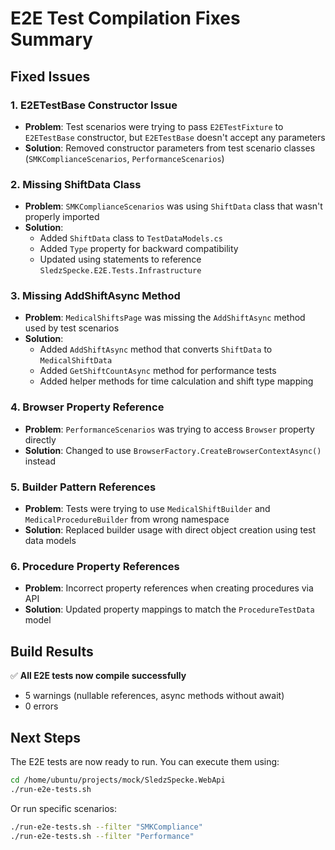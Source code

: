 # E2E Test Compilation Fixes Summary

## Fixed Issues

### 1. **E2ETestBase Constructor Issue**
- **Problem**: Test scenarios were trying to pass `E2ETestFixture` to `E2ETestBase` constructor, but `E2ETestBase` doesn't accept any parameters
- **Solution**: Removed constructor parameters from test scenario classes (`SMKComplianceScenarios`, `PerformanceScenarios`)

### 2. **Missing ShiftData Class**
- **Problem**: `SMKComplianceScenarios` was using `ShiftData` class that wasn't properly imported
- **Solution**: 
  - Added `ShiftData` class to `TestDataModels.cs`
  - Added `Type` property for backward compatibility
  - Updated using statements to reference `SledzSpecke.E2E.Tests.Infrastructure`

### 3. **Missing AddShiftAsync Method**
- **Problem**: `MedicalShiftsPage` was missing the `AddShiftAsync` method used by test scenarios
- **Solution**: 
  - Added `AddShiftAsync` method that converts `ShiftData` to `MedicalShiftData`
  - Added `GetShiftCountAsync` method for performance tests
  - Added helper methods for time calculation and shift type mapping

### 4. **Browser Property Reference**
- **Problem**: `PerformanceScenarios` was trying to access `Browser` property directly
- **Solution**: Changed to use `BrowserFactory.CreateBrowserContextAsync()` instead

### 5. **Builder Pattern References**
- **Problem**: Tests were trying to use `MedicalShiftBuilder` and `MedicalProcedureBuilder` from wrong namespace
- **Solution**: Replaced builder usage with direct object creation using test data models

### 6. **Procedure Property References**
- **Problem**: Incorrect property references when creating procedures via API
- **Solution**: Updated property mappings to match the `ProcedureTestData` model

## Build Results

✅ **All E2E tests now compile successfully**
- 5 warnings (nullable references, async methods without await)
- 0 errors

## Next Steps

The E2E tests are now ready to run. You can execute them using:
```bash
cd /home/ubuntu/projects/mock/SledzSpecke.WebApi
./run-e2e-tests.sh
```

Or run specific scenarios:
```bash
./run-e2e-tests.sh --filter "SMKCompliance"
./run-e2e-tests.sh --filter "Performance"
```